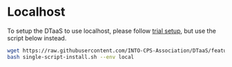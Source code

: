 # Localhost

To setup the DTaaS to use localhost, please follow [trial setup](./trial.md),
but use the script below instead.

```bash
wget https://raw.githubusercontent.com/INTO-CPS-Association/DTaaS/feature/distributed-demo/deploy/single-script-install.sh
bash single-script-install.sh --env local
```
